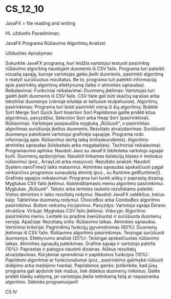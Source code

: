 # CS_12_10
JavaFX + file reading and writing


HL užduotis
Pavadinimas:

JavaFX Programa Rūšiavimo Algoritmų Analizei
 
Užduoties Aprašymas:

Sukurkite JavaFX programą, kuri leidžia vartotojui testuoti pasirinktą rūšiavimo algoritmą naudojant duomenis iš CSV failo. Programa turi pateikti vizualią sąsają, kurioje vartotojas galės įkelti duomenis, pasirinkti algoritmą ir matyti surūšiuotus rezultatus. Be to, programa turi pateikti informaciją apie pasirinktų algoritmų efektyvumą (laiko ir atminties sąnaudas).
Reikalavimai:
Funkciniai reikalavimai:
Duomenų įkėlimas:
Vartotojas turi galėti įkelti duomenis iš CSV failo.
CSV faile gali būti skaičių sąrašas arba tekstiniai duomenys (vienoje eilutėje ar keliuose stulpeliuose).
Algoritmų pasirinkimas:
Programa turi leisti pasirinkti vieną iš šių algoritmų:
Bubble Sort
Merge Sort
Quick Sort
Insertion Sort
Papildomai galite pridėti kitus algoritmus, pavyzdžiui, Selection Sort arba Heap Sort (pasirinktinai).
Rūšiavimas:
Vartotojas paspaudžia mygtuką „Rūšiuoti“, o pasirinktas algoritmas surūšiuoja įkeltus duomenis.
Rezultato atvaizdavimas:
Surūšiuoti duomenys pateikiami vartotojui grafinėje sąsajoje.
Programa rodo informaciją apie:
Rūšiavimui skirtą laiką (milisekundėmis).
Algoritmo atminties sąnaudas (kilobaitais arba megabaitais).
Techniniai reikalavimai:
Programavimo aplinka:
Naudoti Java su JavaFX biblioteka vartotojo sąsajai kurti.
Duomenų apdorojimas:
Naudoti tinkamas kolekcijų klases ir metodus rūšiavimui (pvz., ArrayList arba masyvus).
Rezultato analizė:
Naudoti System.nanoTime() laiko matavimui.
Atminties sąnaudas apskaičiuoti pagal veikiančios programos sunaudotą atmintį (pvz., su Runtime.getRuntime()).
Grafinės sąsajos reikalavimai:
Programa turi turėti aiškų ir paprastą dizainą:
Mygtukas CSV failo įkėlimui.
Išskleidžiamasis meniu algoritmo pasirinkimui.
Mygtukas „Rūšiuoti“.
Teksto arba lentelės laukelis rezultatams pateikti.
Vietos atminties ir laiko rezultatų rodymui.
Naudoti JavaFX valdiklius, tokius kaip:
TableView duomenų rodymui.
ChoiceBox arba ComboBox algoritmo pasirinkimui.
Button veiksmų inicijavimui.
Pavyzdys: Vartotojo sąsaja
Ekrano struktūra:
Viršuje: Mygtukas CSV failo įkėlimui.
Viduryje:
Algoritmo pasirinkimo meniu.
Lentelė su pradine (nerūšiuota) ir surūšiuota duomenų versija.
Apačioje: Rezultatų sritis:
Rūšiavimo laikas.
Atminties sąnaudos.
Vertinimo kriterijai:
Pagrindinių funkcijų įgyvendinimas (60%):
Duomenų įkėlimas iš CSV failo.
Rūšiavimo algoritmo pasirinkimas.
Teisingai surūšiuoti duomenys.
Efektyvumo analizė (20%):
Teisingai apskaičiuotas rūšiavimo laikas.
Atminties sąnaudų pateikimas.
Grafinė sąsaja ir vartotojo patirtis (10%):
Paprastas ir patogus naudoti dizainas.
Aiškus rezultatų atvaizdavimas.
Kūrybiniai sprendimai ir papildomos funkcijos (10%):
Papildomi algoritmai ar funkcionalumai (pvz., pasirinkimo galimybė rūšiuoti didėjimo arba mažėjimo tvarka).
Papildomos gairės:
Įsitikinkite, kad jūsų programa gali apdoroti tiek mažus, tiek didelius duomenų rinkinius.
Galite pridėti klaidų valdymą, jei vartotojas įkelia netinkamą failą ar nepasirenka algoritmo.
Sėkmės programuojant!
 
 CS IV
 
